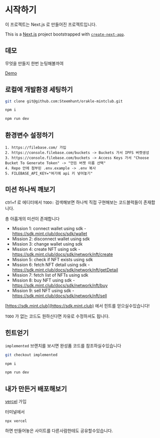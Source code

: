 # 시작하기

이 프로젝트는 Next.js 로 만들어진 프로젝트입니다.

This is a [Next.js](https://nextjs.org/) project bootstrapped with [`create-next-app`](https://github.com/vercel/next.js/tree/canary/packages/create-next-app).

## 데모

무엇을 만들지 한번 눈팅해볼까여

[Demo](https://farkaster.vercel.app)

## 로컬에 개발환경 세팅하기

```bash
git clone git@github.com:Steemhunt/orakle-mintclub.git

npm i

npm run dev
```

## 환경변수 설정하기

```
1. https://filebase.com/ 가입
2. https://console.filebase.com/buckets -> Buckets 가서 IPFS 버켓생성
3. https://console.filebase.com/buckets -> Access Keys 가서 "Choose Bucket To Generate Token" -> "만든 버켓 이름 선택"
4. Repo 안에 첨부된 .env.example -> .env 복사
5. FILEBASE_API_KEY="여기에 api 키 넣어놓기"
```

## 미션 하나씩 깨보기

ctrl+f 로 에디터에서 `TODO:` 검색해보면 하나씩 직접 구현해보는 코드블럭들이 존재합니다.

총 아홉개의 미션이 존재합니다

- Mission 1: connect wallet using sdk - https://sdk.mint.club/docs/sdk/wallet
- Mission 2: disconnect wallet using sdk
- Mission 3: change wallet using sdk
- Mission 4: create NFT using sdk - https://sdk.mint.club/docs/sdk/network/nft/create
- Mission 5: check if NFT exists using sdk
- Mission 6: fetch NFT detail using sdk - https://sdk.mint.club/docs/sdk/network/nft/getDetail
- Mission 7: fetch list of NFTs using sdk
- Mission 8: buy NFT using sdk - https://sdk.mint.club/docs/sdk/network/nft/buy
- Mission 9: sell NFT using sdk - https://sdk.mint.club/docs/sdk/network/nft/sell

[https://sdk.mint.club](https://sdk.mint.club) 에서 힌트를 얻으실수있습니다!

`TODO` 가 없는 코드도 원하신다면 자유로 수정하셔도 됩니다.

## 힌트얻기

`implemented` 브랜치를 보시면 완성품 코드를 참조하실수있습니다

```bash
git checkout implemented

npm i

npm run dev
```

## 내가 만든거 배포해보기

[vercel](https://vercel.com) 가입

터미널에서

```
npx vercel
```

하면 만들어놓은 사이트를 다른사람한테도 공유할수있습니다.
